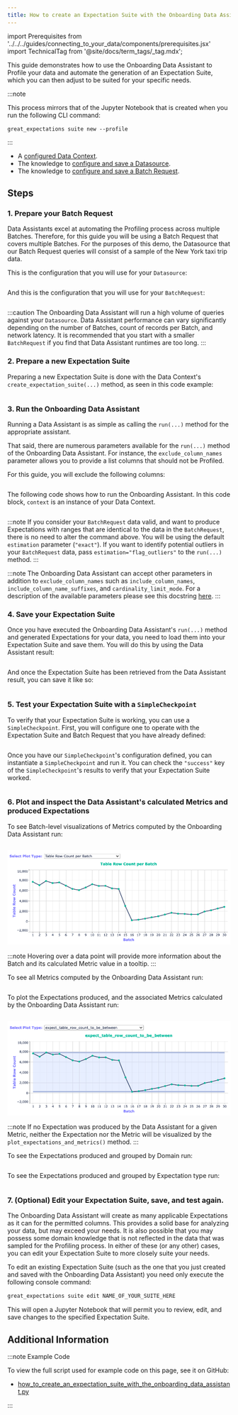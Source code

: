 ```yaml
---
title: How to create an Expectation Suite with the Onboarding Data Assistant
---
```


import Prerequisites from '../../../guides/connecting_to_your_data/components/prerequisites.jsx'
import TechnicalTag from '@site/docs/term_tags/_tag.mdx';

This guide demonstrates how to use the Onboarding Data Assistant to Profile your data and automate the generation of an
Expectation Suite, which you can then adjust to be suited for your specific needs.

:::note

This process mirrors that of the Jupyter Notebook that is created when you run the following CLI command:

```terminal
great_expectations suite new --profile
```
:::

<Prerequisites>

- A [configured Data Context](../../../tutorials/getting_started/tutorial_setup.md).
- The knowledge to [configure and save a Datasource](../../connecting_to_your_data/connect_to_data_overview.md).
- The knowledge to [configure and save a Batch Request](../../connecting_to_your_data/how_to_get_one_or_more_batches_of_data_from_a_configured_datasource.md).

</Prerequisites>

## Steps

### 1. Prepare your Batch Request

Data Assistants excel at automating the Profiling process across multiple Batches. Therefore, for this guide you will
 be using a Batch Request that covers multiple Batches. For the purposes of this demo, the Datasource that our Batch 
 Request queries will consist of a sample of the New York taxi trip data.

This is the configuration that you will use for your `Datasource`:

```python file=../../../../tests/integration/docusaurus/expectations/data_assistants/how_to_create_an_expectation_suite_with_the_onboarding_data_assistant.py#L27-L45
```

And this is the configuration that you will use for your `BatchRequest`:

```python file=../../../../tests/integration/docusaurus/expectations/data_assistants/how_to_create_an_expectation_suite_with_the_onboarding_data_assistant.py#L76-L80
```

:::caution
The Onboarding Data Assistant will run a high volume of queries against your `Datasource`. Data Assistant performance 
  can vary significantly depending on the number of Batches, count of records per Batch, and network latency. It is 
  recommended that you start with a smaller `BatchRequest` if you find that Data Assistant runtimes are too long.
:::

### 2. Prepare a new Expectation Suite

Preparing a new Expectation Suite is done with the Data Context's `create_expectation_suite(...)` method, as seen in
this code example:

```python file=../../../../tests/integration/docusaurus/expectations/data_assistants/how_to_create_an_expectation_suite_with_the_onboarding_data_assistant.py#L66-L70
```

### 3. Run the Onboarding Data Assistant

Running a Data Assistant is as simple as calling the `run(...)` method for the appropriate assistant.

That said, there are numerous parameters available for the `run(...)` method of the Onboarding Data Assistant. For
 instance, the `exclude_column_names` parameter allows you to provide a list columns that should not be Profiled.

For this guide, you will exclude the following columns:

```python file=../../../../tests/integration/docusaurus/expectations/data_assistants/how_to_create_an_expectation_suite_with_the_onboarding_data_assistant.py#L86-L101
```

The following code shows how to run the Onboarding Assistant. In this code block, `context` is an instance of your Data Context.
```python file=../../../../tests/integration/docusaurus/expectations/data_assistants/how_to_create_an_expectation_suite_with_the_onboarding_data_assistant.py#L105-L108
```

:::note
If you consider your `BatchRequest` data valid, and want to produce Expectations with ranges that are identical to the 
  data in the `BatchRequest`, there is no need to alter the command above. You will be using the default `estimation` parameter (`"exact"`).
  If you want to identify potential outliers in your `BatchRequest` data, pass `estimation="flag_outliers"` to the `run(...)` method.
:::

:::note
The Onboarding Data Assistant can accept other parameters in addition to `exclude_column_names` such as `include_column_names`, 
  `include_column_name_suffixes`, and `cardinality_limit_mode`. 
  For a description of the available parameters please see this docstring [here](https://github.com/great-expectations/great_expectations/blob/develop/great_expectations/rule_based_profiler/data_assistant/onboarding_data_assistant.py#L44).
:::

### 4. Save your Expectation Suite

Once you have executed the Onboarding Data Assistant's `run(...)` method and generated Expectations for your data, you
 need to load them into your Expectation Suite and save them. You will do this by using the Data Assistant result:

```python file=../../../../tests/integration/docusaurus/expectations/data_assistants/how_to_create_an_expectation_suite_with_the_onboarding_data_assistant.py#L114-L116
```

And once the Expectation Suite has been retrieved from the Data Assistant result, you can save it like so:

```python file=../../../../tests/integration/docusaurus/expectations/data_assistants/how_to_create_an_expectation_suite_with_the_onboarding_data_assistant.py#L120-L122
```

### 5. Test your Expectation Suite with a `SimpleCheckpoint`

To verify that your Expectation Suite is working, you can use a `SimpleCheckpoint`. First, you will configure one to
 operate with the Expectation Suite and Batch Request that you have already defined:

```python file=../../../../tests/integration/docusaurus/expectations/data_assistants/how_to_create_an_expectation_suite_with_the_onboarding_data_assistant.py#L128-L136
```

Once you have our `SimpleCheckpoint`'s configuration defined, you can instantiate a `SimpleCheckpoint` and run it. You
 can check the `"success"` key of the `SimpleCheckpoint`'s results to verify that your Expectation Suite worked.

```python file=../../../../tests/integration/docusaurus/expectations/data_assistants/how_to_create_an_expectation_suite_with_the_onboarding_data_assistant.py#L140-L147
```

### 6. Plot and inspect the Data Assistant's calculated Metrics and produced Expectations

To see Batch-level visualizations of Metrics computed by the Onboarding Data Assistant run:

```python file=../../../../tests/integration/docusaurus/expectations/data_assistants/how_to_create_an_expectation_suite_with_the_onboarding_data_assistant.py#L159
```

![Plot Metrics](../../../images/data_assistant_plot_metrics.png)

:::note
Hovering over a data point will provide more information about the Batch and its calculated Metric value in a tooltip.
:::

To see all Metrics computed by the Onboarding Data Assistant run:

```python file=../../../../tests/integration/docusaurus/expectations/data_assistants/how_to_create_an_expectation_suite_with_the_onboarding_data_assistant.py#L163
```

To plot the Expectations produced, and the associated Metrics calculated by the Onboarding Data Assistant run:

```python file=../../../../tests/integration/docusaurus/expectations/data_assistants/how_to_create_an_expectation_suite_with_the_onboarding_data_assistant.py#L167
```

![Plot Expectations and Metrics](../../../images/data_assistant_plot_expectations_and_metrics.png)

:::note
If no Expectation was produced by the Data Assistant for a given Metric, neither the Expectation nor the Metric will be visualized by the `plot_expectations_and_metrics()` method.
:::

To see the Expectations produced and grouped by Domain run:

```python file=../../../../tests/integration/docusaurus/expectations/data_assistants/how_to_create_an_expectation_suite_with_the_onboarding_data_assistant.py#L171
```

To see the Expectations produced and grouped by Expectation type run:

```python file=../../../../tests/integration/docusaurus/expectations/data_assistants/how_to_create_an_expectation_suite_with_the_onboarding_data_assistant.py#L175
```

### 7. (Optional) Edit your Expectation Suite, save, and test again.

The Onboarding Data Assistant will create as many applicable Expectations as it can for the permitted columns. This
 provides a solid base for analyzing your data, but may exceed your needs. It is also possible that you may possess
 some domain knowledge that is not reflected in the data that was sampled for the Profiling process. In either of these
 (or any other) cases, you can edit your Expectation Suite to more closely suite your needs.

To edit an existing Expectation Suite (such as the one that you just created and saved with the Onboarding Data
 Assistant) you need only execute the following console command:

```markdown title="Terminal command"
great_expectations suite edit NAME_OF_YOUR_SUITE_HERE
```

This will open a Jupyter Notebook that will permit you to review, edit, and save changes to the specified Expectation
 Suite.

## Additional Information

:::note Example Code

To view the full script used for example code on this page, see it on GitHub:
- [how_to_create_an_expectation_suite_with_the_onboarding_data_assistant.py](https://github.com/great-expectations/great_expectations/blob/develop/tests/integration/docusaurus/expectations/data_assistants/how_to_create_an_expectation_suite_with_the_onboarding_data_assistant.py)

:::
